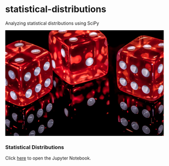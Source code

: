 # statistical-distributions
Analyzing statistical distributions using SciPy

![wallpaper.jpg](wallpaper.jpg)

### Statistical Distributions

Click [here](distributions.ipynb) to open the Jupyter Notebook.
